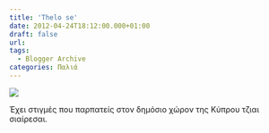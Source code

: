 ```yaml
---
title: 'Thelo se'
date: 2012-04-24T18:12:00.000+01:00
draft: false
url: 
tags:
  - Blogger Archive
categories: Παλιά
---
```


[![](https://blogger.googleusercontent.com/img/b/R29vZ2xl/AVvXsEj8BBmL9YtlLk2gygaSura1nsiGiqtt7RvQnWvEMgXpOmnYO7g8D6NbgHg07DjXzy7O44jnsRVJ2iAL6he6F_5oxC1kW-SReHdJWe45L4r7Xlv-uzlN6ciKIKSr9kTQnjAxGG5UGpKVHwk/s320/Capture+d%E2%80%99e%CC%81cran+2012-04-24+a%CC%80+19.03.46.png)](https://blogger.googleusercontent.com/img/b/R29vZ2xl/AVvXsEj8BBmL9YtlLk2gygaSura1nsiGiqtt7RvQnWvEMgXpOmnYO7g8D6NbgHg07DjXzy7O44jnsRVJ2iAL6he6F_5oxC1kW-SReHdJWe45L4r7Xlv-uzlN6ciKIKSr9kTQnjAxGG5UGpKVHwk/s1600/Capture+d%E2%80%99e%CC%81cran+2012-04-24+a%CC%80+19.03.46.png)

  

Έχει στιγμές που παρπατείς στον δημόσιο χώρον της Κύπρου τζιαι σιαίρεσαι.
